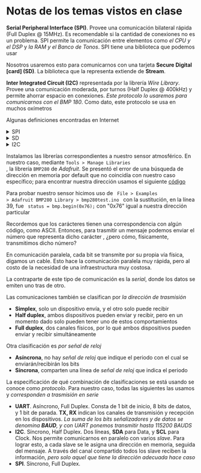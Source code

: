 # Notas de los temas vistos en clase 

**Serial Peripheral Interface (SPI)**. Provee una comunicación bilateral rápida (Full Duplex @ 15MHz). Es 
recomendable si la cantidad de conexiones no es un problema. SPI permite la comunicación 
entre elementos como *el CPU y el DSP* y *la RAM y el Banco de Tonos*. SPI tiene una biblioteca
que podemos usar

Nosotros usaremos esto para comunicarnos con una tarjeta **Secure Digital [card] (SD)**. 
La biblioteca que la representa extiende de **Stream**. 

**Inter Integrated Circuit (I2C)** representada por la librería *Wire Library*. Provee una
comunicación moderada, por turnos (Half Duplex @ 400kHz) y permite ahorrar espacio 
en conexiones. *Este protocolo lo usaremos para comunicarnos con el BMP 180*. Como dato,
este protocolo se usa en muchos oxímetros

Algunas definiciones encontradas en Internet

<details>
    <summary>SPI</summary>
    <p>Interfaz de especificación de <em>comunicación serial síncrona</em> usada 
    para comunicaciones a corta distancia. El SPI bus específica cuatro señales lógicas
    <ul>
        <li><b>SCLK.</b> Serial Clock</li>
        <li><b>MOSI.</b> Master Out Slave In</li>
        <li><b>MISO.</b> Master In Slave Out</li>
        <li><b>CS/SS</b> Chip Slave Select</li>
    </ul>
    Especificamos estos nombres *son los que hayamos impresos en los sensores y en 
    los pinouts </p>
</details>

<details>
    <summary>SD</summary>
    <p>Formato de tarjeta de memoria flash no volátil patentado desarrollado por SD
    Association (SDA) para su uso en dispositivos portátiles.</p>
</details>

<details>
    <summary>I2C</summary>
    <p>Interfaz de especificación de <em>comunicación serial asíncrona</em>. 
    Esta comunicación solo usa dos cables para transmitir datos entre dispositivos
    <ul>
        <li><b>SDA (Serial Data).</b> Bilateral, envío y recibo entre Master y Slave</li>
        <li><b>SCL (Serial Clock)</b> Línea que carrea la señal del reloj</li>
    </ul></p>
</details>

Instalamos las librerías correspondientes a nuestro sensor atmosférico. En nuestro caso,
 mediante <code>Tools > Manage Libraries </code>, la librería <code>BMP280</code> de 
*Adafruit*. Se presentó el error de una búsqueda de dirección en memoria por default 
que no coincidía con nuestro caso específico; para encontrar nuestra dirección usamos
el siguiente [código](https://playground.arduino.cc/Main/sourceblock_1/index.txt?action=sourceblock&num=1)

Para probar nuestro sensor hicimos uso de <code> File > Examples > Adafruit BMP280 Library > 
bmp280test.ino </code> con la sustitución, en la línea 39, fue <code>  status = bmp.begin(0x76);</code>
con "0x76" igual a nuestra dirección particular

Recordemos que los carácteres tienen una correspondencia con algún código, como ASCII.
Entonces, para trasmitir un mensaje podemos enviar el número que representa dicho carácter
, ¿pero cómo, físicamente, transmitimos dicho número?

En comunicación paralela, cada bit se transmite por su propia vía física, digamos un cable.
Esto hace la comunicación paralela muy rápida, pero al costo de la necesidad de una infraestructura
muy costosa. 

La contraparte de este tipo de comunicación es la *serial*, donde los datos se emiten
uno tras de otro. 

Las comunicaciones también se clasifican por *la dirección de trasmisión*
- **Simplex**, solo un dispositivo envía, y el otro solo puede recibir
- **Half duplex**, ambos dispositivos pueden enviar y recibir, pero en un momento dado solo pueden tener uno
de estos comportamientos
- **Full duplex**, dos canales físicos, por lo qué ambos dispositivos pueden enviar y recibir
simultáneamente

Otra clasificación es *por señal de reloj*
- **Asíncrona**, no hay *señal de reloj* que indique el periodo con el cual se enviarán/recibirán los bits
- **Síncrona**, comparten una línea de *señal de reloj* que indica el periodo 

La especificación de qué combinación de clasificaciones se está usando se conoce como 
*protocolo*. Para nuestro caso, todas las siguientes las usamos y *corresponden a 
trasmisión en serie*

- **UART**. Asíncrono, Full Duplex. Consta de 1 bit de inicio, 8 bits de datos, y 
1 bit de parada. **TX, RX** indican los canales de transmisión y recepción en los 
dispositivos. *La suma de los bits señalizadores y de datos se denomina **BAUD**, 
y con UART ponemos transmitir hasta 115200 BAUDS*
- **I2C**. Síncrono, Half Duplex. Dos líneas, **SDA** para Data, y **SCL** para Clock.
Nos permite comunicarnos en paralelo con varios *slave*. Para lograr esto, a cada slave se le asigna
una dirección en memoria, seguida del mensaje. A través del canal compartido todos los 
slave reciben la información, *pero solo aquel que tiene la dirección adecuada hace caso*
- **SPI**. Síncrono, Full Duplex. 